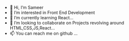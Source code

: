 - 👋 Hi, I’m Sameer 
- 👀 I’m interested in Front End Development
- 🌱 I’m currently learning React...
- 💞️ I’m looking to collaborate on Projects revolving around HTML,CSS,JS,React...
- 📫 You can reach me on github ...

<!---
Sam007k/Sam007k is a ✨ special ✨ repository because its `README.md` (this file) appears on your GitHub profile.
You can click the Preview link to take a look at your changes.
--->
